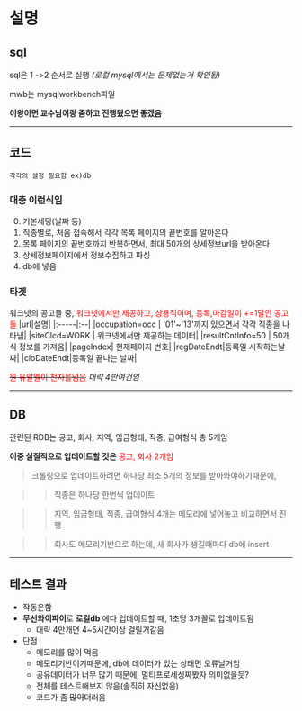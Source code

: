 # 설명

## sql

sql은 1 ->2 순서로 실행 _(로컬 mysql에서는 문제없는거 확인됨)_

mwb는 mysqlworkbench파일

**이왕이면 교수님이랑 줌하고 진행됬으면 좋겠음**

---

## 코드

`각각의 설정 필요함 ex)db`

### 대충 이런식임

0. 기본세팅(날짜 등)
1. 직종별로, 처음 접속해서 각각 목록 페이지의 끝번호를 알아온다
2. 목록 페이지의 끝번호까지 반복하면서, 최대 50개의 상세정보url을 받아온다
3. 상세정보페이지에서 정보수집하고 파싱
4. db에 넣음

### 타겟

워크넷의 공고들 중, <span style='color:red;'>워크넷에서만 제공하고, 상용직이며, 등록,마감일이 +=1달인 공고들</span>
|url|설명|
|:-----|:--|
|occupation=occ | '01'~'13'까지 있으면서 각각 직종을 나타냄|
|siteClcd=WORK | 워크넷에서만 제공하는 데이터|
|resultCntInfo=50 | 50개식 정보를 가져옴|
|pageIndex| 현재페이지 번호|
|regDateEndt|등록일 시작하는날짜|
|cloDateEndt|등록일 끝나는 날짜|

~~<span style='color:red;'>뭔 유알엘이 천자를넘음</span>~~
_대략 4만여건임_

---

## DB

관련된 RDB는 공고, 회사, 지역, 임금형태, 직종, 급여형식 총 5개임

**이중 실질적으로 업데이트할 것은**
<span style='color:red;'>공고, 회사 2개임</span>

> 크롤링으로 업데이트하려면 하나당 최소 5개의 정보를 받아와야하기때문에,

> > 직종은 하나당 한번씩 업데이트

> > 지역, 임금형태, 직종, 급여형식 4개는 메모리에 넣어놓고 비교하면서 진행

> > 회사도 메모리기반으로 하는데, 새 회사가 생길때마다 db에 insert

---

## 테스트 결과

- 작동은함
- **무선와이파이**로 **로컬db** 에다 업데이트할 때, 1초당 3개꼴로 업데이트됨
  - 대략 4만개면 4~5시간이상 걸릴거같음
- 단점
  - 메모리를 많이 먹음
  - 메모리기반이기때문에, db에 데이터가 있는 상태면 오류날거임
  - 공유데이터가 너무 많기 때문에, 멀티프로세싱짜봤자 의미없을듯?
  - 전체를 테스트해보지 않음(솔직히 자신없음)
  - 코드가 좀 ~~많이~~더러움
